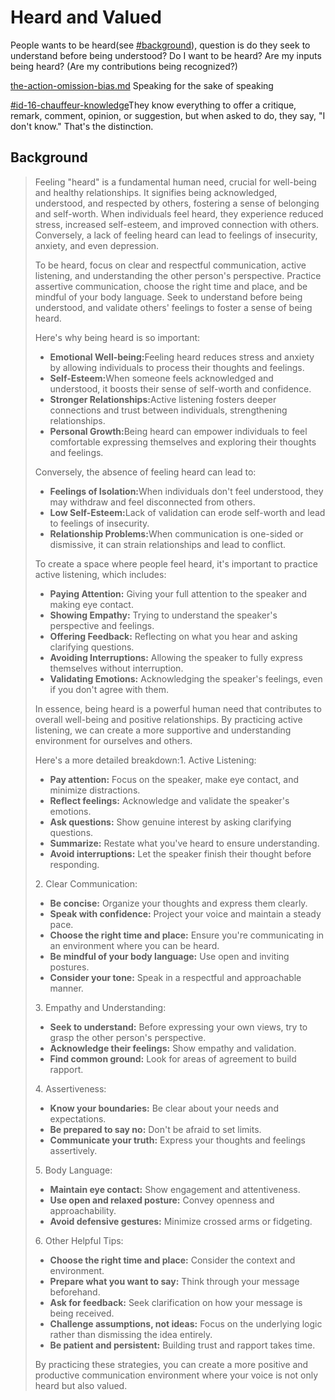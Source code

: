 # Heard and Valued

People wants to be heard(see [#background](heard-and-valued.md#background "mention")), question is do they seek to understand before being understood? Do I want to be heard? Are my inputs being heard? (Are my contributions being recognized?)

[the-action-omission-bias.md](../../external-resources/the-action-omission-bias.md "mention") Speaking for the sake of speaking

[#id-16-chauffeur-knowledge](../../books/the-art-of-thinking-clearly-taotc.md#id-16-chauffeur-knowledge "mention")They know everything to offer a critique, remark, comment, opinion, or suggestion, but when asked to do, they say, "I don't know." That's the distinction.

## Background&#x20;

> Feeling "heard" is a fundamental human need, crucial for well-being and healthy relationships. It signifies being acknowledged, understood, and respected by others, fostering a sense of belonging and self-worth. When individuals feel heard, they experience reduced stress, increased self-esteem, and improved connection with others. Conversely, a lack of feeling heard can lead to feelings of insecurity, anxiety, and even depression.&#x20;
>
> To be heard, focus on clear and respectful communication, active listening, and understanding the other person's perspective. Practice assertive communication, choose the right time and place, and be mindful of your body language. Seek to understand before being understood, and validate others' feelings to foster a sense of being heard.&#x20;
>
> Here's why being heard is so important:
>
> * **Emotional Well-being:**&#x46;eeling heard reduces stress and anxiety by allowing individuals to process their thoughts and feelings.&#x20;
> * **Self-Esteem:**&#x57;hen someone feels acknowledged and understood, it boosts their sense of self-worth and confidence.&#x20;
> * **Stronger Relationships:**&#x41;ctive listening fosters deeper connections and trust between individuals, strengthening relationships.&#x20;
> * **Personal Growth:**&#x42;eing heard can empower individuals to feel comfortable expressing themselves and exploring their thoughts and feelings.&#x20;
>
> Conversely, the absence of feeling heard can lead to:
>
> * **Feelings of Isolation:**&#x57;hen individuals don't feel understood, they may withdraw and feel disconnected from others.&#x20;
> * **Low Self-Esteem:**&#x4C;ack of validation can erode self-worth and lead to feelings of insecurity.&#x20;
> * **Relationship Problems:**&#x57;hen communication is one-sided or dismissive, it can strain relationships and lead to conflict.&#x20;
>
> To create a space where people feel heard, it's important to practice active listening, which includes:
>
> * **Paying Attention:** Giving your full attention to the speaker and making eye contact.&#x20;
> * **Showing Empathy:** Trying to understand the speaker's perspective and feelings.&#x20;
> * **Offering Feedback:** Reflecting on what you hear and asking clarifying questions.&#x20;
> * **Avoiding Interruptions:** Allowing the speaker to fully express themselves without interruption.&#x20;
> * **Validating Emotions:** Acknowledging the speaker's feelings, even if you don't agree with them.&#x20;
>
> In essence, being heard is a powerful human need that contributes to overall well-being and positive relationships. By practicing active listening, we can create a more supportive and understanding environment for ourselves and others.&#x20;
>
> Here's a more detailed breakdown:1. Active Listening:
>
> * **Pay attention:** Focus on the speaker, make eye contact, and minimize distractions.
> * **Reflect feelings:** Acknowledge and validate the speaker's emotions.
> * **Ask questions:** Show genuine interest by asking clarifying questions.
> * **Summarize:** Restate what you've heard to ensure understanding.
> * **Avoid interruptions:** Let the speaker finish their thought before responding.&#x20;
>
> 2\. Clear Communication:
>
> * **Be concise:** Organize your thoughts and express them clearly.&#x20;
> * **Speak with confidence:** Project your voice and maintain a steady pace.&#x20;
> * **Choose the right time and place:** Ensure you're communicating in an environment where you can be heard.&#x20;
> * **Be mindful of your body language:** Use open and inviting postures.&#x20;
> * **Consider your tone:** Speak in a respectful and approachable manner.&#x20;
>
> 3\. Empathy and Understanding:
>
> * **Seek to understand:** Before expressing your own views, try to grasp the other person's perspective.&#x20;
> * **Acknowledge their feelings:** Show empathy and validation.&#x20;
> * **Find common ground:** Look for areas of agreement to build rapport.&#x20;
>
> 4\. Assertiveness:
>
> * **Know your boundaries:** Be clear about your needs and expectations.
> * **Be prepared to say no:** Don't be afraid to set limits.
> * **Communicate your truth:** Express your thoughts and feelings assertively.&#x20;
>
> 5\. Body Language:
>
> * **Maintain eye contact:** Show engagement and attentiveness.
> * **Use open and relaxed posture:** Convey openness and approachability.
> * **Avoid defensive gestures:** Minimize crossed arms or fidgeting.&#x20;
>
> 6\. Other Helpful Tips:
>
> * **Choose the right time and place:** Consider the context and environment.&#x20;
> * **Prepare what you want to say:** Think through your message beforehand.&#x20;
> * **Ask for feedback:** Seek clarification on how your message is being received.&#x20;
> * **Challenge assumptions, not ideas:** Focus on the underlying logic rather than dismissing the idea entirely.&#x20;
> * **Be patient and persistent:** Building trust and rapport takes time.&#x20;
>
> By practicing these strategies, you can create a more positive and productive communication environment where your voice is not only heard but also valued.&#x20;

